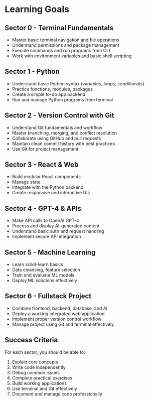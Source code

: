 # Learning Goals

## Sector 0 - Terminal Fundamentals
- Master basic terminal navigation and file operations
- Understand permissions and package management
- Execute commands and run programs from CLI
- Work with environment variables and basic shell scripting

## Sector 1 - Python
- Understand basic Python syntax (variables, loops, conditionals)
- Practice functions, modules, packages
- Create a simple to-do app backend
- Run and manage Python programs from terminal

## Sector 2 - Version Control with Git
- Understand Git fundamentals and workflow
- Master branching, merging, and conflict resolution
- Collaborate using GitHub and pull requests
- Maintain clean commit history with best practices
- Use Git for project management

## Sector 3 - React & Web
- Build modular React components
- Manage state
- Integrate with the Python backend
- Create responsive and interactive UIs

## Sector 4 - GPT-4 & APIs
- Make API calls to OpenAI GPT-4
- Process and display AI-generated content
- Understand basic auth and request handling
- Implement secure API integration

## Sector 5 - Machine Learning
- Learn scikit-learn basics
- Data cleansing, feature selection
- Train and evaluate ML models
- Deploy ML solutions effectively

## Sector 6 - Fullstack Project
- Combine frontend, backend, database, and AI
- Deploy a working integrated web application
- Implement proper version control workflow
- Manage project using Git and terminal effectively

## Success Criteria
For each sector, you should be able to:
1. Explain core concepts
2. Write code independently
3. Debug common issues
4. Complete practical exercises
5. Build working applications
6. Use terminal and Git effectively
7. Document and manage code professionally 